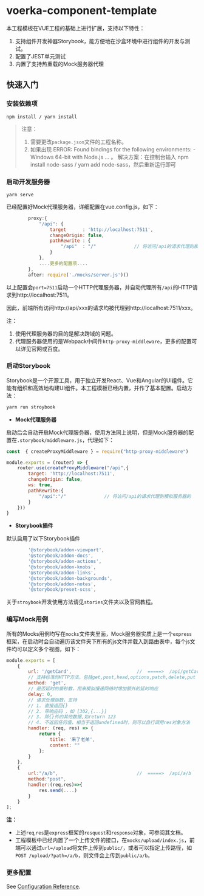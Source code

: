 # voerka-component-template

本工程模板在VUE工程的基础上进行扩展，支持以下特性：

1. 支持组件开发神器Storybook，能方便地在沙盒环境中进行组件的开发与测试。
2. 配置了JEST单元测试
3. 内置了支持热重载的Mock服务器代理

## 快速入门

### 安装依赖项

```
npm install / yarn install
```

> 注意：
> 1. 需要更改`package.json`文件的工程名称。
> 2. 如果出现 ERROR: Found bindings for the following environments: - Windows 64-bit with Node.js ... 。
     解决方案：在控制台输入 npm install node-sass / yarn add node-sass，然后重新运行即可


### 启动开发服务器

```
yarn serve
```

已经配置好Mock代理服务器，详细配置在vue.config.js，如下：

```javascript
        proxy:{
            "/api": {
                target      : 'http://localhost:7511',
                changeOrigin: false,
                pathRewrite : {
                    "/api"  : "/"              // 将访问/api的请求代理到模拟服务器的
                }
            }, 
            ....更多的配置项....
        }, 
        after: require('./mocks/server.js')()
```

以上配置会`port=7511`启动一个HTTP代理服务器，并自动代理所有`/api`的HTTP请求到http://localhost:7511。

因此，前端所有访问http://api/xxx的请求均被代理到http://localhost:7511/xxx。

注：

1. 使用代理服务器的目的是解决跨域的问题。
2. 代理服务器使用的是Webpack中间件`http-proxy-middleware`，更多的配置可以详见官网或百度。

### 启动Storybook

Storybook是一个开源工具，用于独立开发React、Vue和Angular的UI组件。它能有组织和高效地构建UI组件。本工程模板已经内置，并作了基本配置。启动方法：

```javascript
yarn run stroybook
```

- **Mock代理服务器**

启动后会自动开启Mock代理服务器，使用方法同上说明，但是Mock服务器的配置在`.storybook/middleware.js`，代理如下：

```javascript
const  { createProxyMiddleware } = require("http-proxy-middleware")

module.exports = (router) => {
    router.use(createProxyMiddleware("/api",{
        target: 'http://localhost:7511',
        changeOrigin: false,
        ws: true,
        pathRewrite:{
            "/api":"/"              // 将访问/api的请求代理到模拟服务器的
        }
    }))
}

```

- **Storybook插件**

默认启用了以下Storybook插件

```javascript
		'@storybook/addon-viewport',
		'@storybook/addon-docs',
		'@storybook/addon-actions',
		'@storybook/addon-knobs',
		'@storybook/addon-links',
		'@storybook/addon-backgrounds',
		'@storybook/addon-notes',
		'@storybook/preset-scss',
```

关于`stroybook`开发使用方法请见`stories`文件夹以及官网教程。

### 编写Mock用例

所有的Mocks用例均写在`mocks`文件夹里面，Mock服务器实质上是一个`express `框架，在启动时会自动遍历该文件夹下所有的js文件并载入到路由表中，每个js文件均可以定义多个视图，如下：

```javascript
module.exports = [
	{
		url: '/getCard',						//  =====>  /api/getCard
        // 支持标准的HTTP方法，包括get,post,head,options,patch,delete,put
		method: 'get',
        // 是否延时的豪秒数，用来模拟慢速网络时增加额外的延时响应
		delay: 0, 
        // 请求处理函数，支持
        // 1. 直接返回{}
        // 2. 带响应码 ，如 [302,{...}]
        // 3. 除{}外的其他数据,如return 123
        // 4. 不返回任何值，相当于返回undefined时，则可以自行调用res对象方法
		handler: (req, res) => {
			return {
				title: '来了老弟',
				content: ""
			};
		}
	},
    {
        url:"/a/b",								//  =====>  /api/a/b
        method:"post",
        handler:(req,res)=>{
            res.send(....)
        }
    }
];
```

**注：**

- 上述`req`,`res`是`express`框架的`resquest`和`response`对象，可参阅其文档。
- 工程模板中已经内置了一个上传文件的接口，在`mocks/upload/index.js`，前端可以通过`url=/upload`将文件上传到`public/`，或者可以指定上传路径，如`POST /upload/?path=/a/b`，则文件会上传到`public/a/b`。


### 更多配置
See [Configuration Reference](https://cli.vuejs.org/config/).

